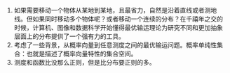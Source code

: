 1. 如果需要移动一个物体从某地到某地，且最省力，自然是沿着直线或者测地线。但如果同时移动多个物体呢？或者移动一个连续的分布？在千禧年之交的时候，计算机、图像和数据科学开始懂得最优输运理论为研究不同和更加抽象层面上的分布提供了一个强有力的工具。
2. 考虑了一些背景，从概率向量到任意测度之间的最优输运问题。概率单纯性集合：也就是描述了概率向量特性的集合空间。
3. 测度和函数比没那么正则，但是比分布要正则的多。